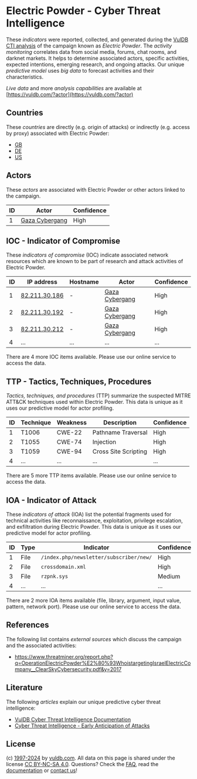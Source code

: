 # Electric Powder - Cyber Threat Intelligence

These _indicators_ were reported, collected, and generated during the [VulDB CTI analysis](https://vuldb.com/?kb.cti) of the campaign known as _Electric Powder_. The _activity monitoring_ correlates data from social media, forums, chat rooms, and darknet markets. It helps to determine associated actors, specific activities, expected intentions, emerging research, and ongoing attacks. Our unique _predictive model_ uses _big data_ to forecast activities and their characteristics.

_Live data_ and more _analysis capabilities_ are available at [https://vuldb.com/?actor](https://vuldb.com/?actor)

## Countries

These _countries_ are directly (e.g. origin of attacks) or indirectly (e.g. access by proxy) associated with Electric Powder:

* [GB](https://vuldb.com/?country.gb)
* [DE](https://vuldb.com/?country.de)
* [US](https://vuldb.com/?country.us)

## Actors

These _actors_ are associated with Electric Powder or other actors linked to the campaign.

ID | Actor | Confidence
-- | ----- | ----------
1 | [Gaza Cybergang](https://vuldb.com/?actor.gaza_cybergang) | High

## IOC - Indicator of Compromise

These _indicators of compromise_ (IOC) indicate associated network resources which are known to be part of research and attack activities of Electric Powder.

ID | IP address | Hostname | Actor | Confidence
-- | ---------- | -------- | ----- | ----------
1 | [82.211.30.186](https://vuldb.com/?ip.82.211.30.186) | - | [Gaza Cybergang](https://vuldb.com/?actor.gaza_cybergang) | High
2 | [82.211.30.192](https://vuldb.com/?ip.82.211.30.192) | - | [Gaza Cybergang](https://vuldb.com/?actor.gaza_cybergang) | High
3 | [82.211.30.212](https://vuldb.com/?ip.82.211.30.212) | - | [Gaza Cybergang](https://vuldb.com/?actor.gaza_cybergang) | High
4 | ... | ... | ... | ...

There are 4 more IOC items available. Please use our online service to access the data.

## TTP - Tactics, Techniques, Procedures

_Tactics, techniques, and procedures_ (TTP) summarize the suspected MITRE ATT&CK techniques used within Electric Powder. This data is unique as it uses our predictive model for actor profiling.

ID | Technique | Weakness | Description | Confidence
-- | --------- | -------- | ----------- | ----------
1 | T1006 | CWE-22 | Pathname Traversal | High
2 | T1055 | CWE-74 | Injection | High
3 | T1059 | CWE-94 | Cross Site Scripting | High
4 | ... | ... | ... | ...

There are 5 more TTP items available. Please use our online service to access the data.

## IOA - Indicator of Attack

These _indicators of attack_ (IOA) list the potential fragments used for technical activities like reconnaissance, exploitation, privilege escalation, and exfiltration during Electric Powder. This data is unique as it uses our predictive model for actor profiling.

ID | Type | Indicator | Confidence
-- | ---- | --------- | ----------
1 | File | `/index.php/newsletter/subscriber/new/` | High
2 | File | `crossdomain.xml` | High
3 | File | `rzpnk.sys` | Medium
4 | ... | ... | ...

There are 2 more IOA items available (file, library, argument, input value, pattern, network port). Please use our online service to access the data.

## References

The following list contains _external sources_ which discuss the campaign and the associated activities:

* https://www.threatminer.org/report.php?q=OperationElectricPowder%E2%80%93WhoistargetingIsraelElectricCompany__ClearSkyCybersecurity.pdf&y=2017

## Literature

The following _articles_ explain our unique predictive cyber threat intelligence:

* [VulDB Cyber Threat Intelligence Documentation](https://vuldb.com/?kb.cti)
* [Cyber Threat Intelligence - Early Anticipation of Attacks](https://www.scip.ch/en/?labs.20201022)

## License

(c) [1997-2024](https://vuldb.com/?kb.changelog) by [vuldb.com](https://vuldb.com/?kb.about). All data on this page is shared under the license [CC BY-NC-SA 4.0](https://creativecommons.org/licenses/by-nc-sa/4.0/). Questions? Check the [FAQ](https://vuldb.com/?kb.faq), read the [documentation](https://vuldb.com/?kb) or [contact us](https://vuldb.com/?contact)!
